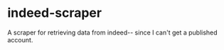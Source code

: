 # indeed-scraper
A scraper for retrieving data from indeed-- since I can't get a published account. 
